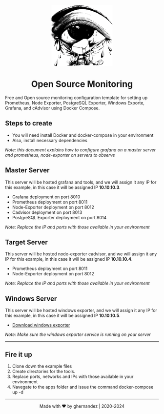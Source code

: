 <div align="center">
    <img  width="200" height="200" src="/docs/Monitoring.png">
</div>
<div> 
  <h1 align="center">Open Source Monitoring</h1>
  <p>
    Free and Open source monitoring configuration template for setting up Prometheus, Node Exporter, PostgreSQL Exporter,
    Windows Exporte, Grafana, and cAdvisor using Docker Compose.
  </p>
</div>

## Steps to create 

* You will need install Docker and docker-compose in your environment
* Also, install necessary dependencies

*Note: this document explains how to configure grafana on a master server and prometheus, node-exporter on servers to 
observe*

## Master Server

This server will be hosted grafana and tools, and we will assign it any IP for this example, in this case it will be 
assigned IP **10.10.10.3**.

* Grafana deployment on port 8010
* Prometheus deployment on port 8011
* Node-Exporter deployment on port 8012
* Cadvisor deployment on port 8013
* PostgreSQL Exporter deployment on port 8014

*Note: Replace the IP and ports with those available in your environment*

## Target Server

This server will be hosted node-exporter cadvisor, and we will assign it any IP for this example, in this case it will
be assigned IP **10.10.10.4**.

* Prometheus deployment on port 8011
* Node-Exporter deployment on port 8012

*Note: Replace the IP and ports with those available in your environment*

## Windows Server

This server will be hosted windows exporter, and we will assign it any IP for this example, in this case it will
be assigned IP **10.10.10.5**.

* [Download windows exporter][windows]

*Note: Make sure the windows exporter service is running on your server*

---

## Fire it up

1. Clone down the example files
2. Create directories for the tools.
3. Replace ports, networks and IPs with those available in your environment
4. Navegate to the apps folder and issue the command docker-compose up -d

---

<div align="center"> 
  <p>
    Made with &hearts; by ghernandez  |   2020-2024
  </p>
</div>

<!-- Home links for this document -->
[windows]: https://github.com/prometheus-community/windows_exporter?tab=readme-ov-file
<!-- End of links for this document -->
